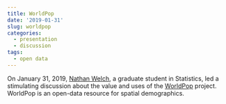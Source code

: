 ```yaml
---
title: WorldPop
date: '2019-01-31'
slug: worldpop
categories: 
  - presentation
  - discussion
tags: 
  - open data
---
```


On January 31, 2019, [Nathan Welch](http://www.nathangwelch.com/), a graduate student in Statistics, led a stimulating discussion about the value and uses of the [WorldPop](https://www.worldpop.org/) project. WorldPop is an open-data resource for spatial demographics.
